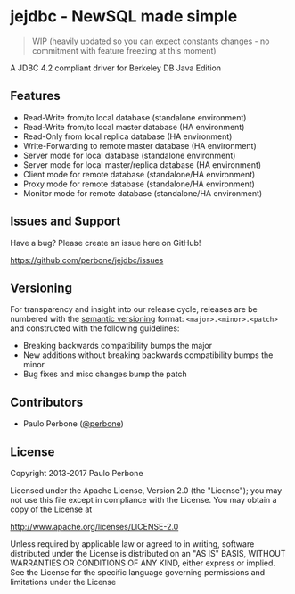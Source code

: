 jejdbc - NewSQL made simple
======

> WIP (heavily updated so you can expect constants changes - no commitment with feature freezing at this moment)

A JDBC 4.2 compliant driver for Berkeley DB Java Edition

## Features

* Read-Write from/to local database (standalone environment)
* Read-Write from/to local master database (HA environment)
* Read-Only from local replica database (HA environment)
* Write-Forwarding to remote master database (HA environment)
* Server mode for local database (standalone environment)
* Server mode for local master/replica database (HA environment)
* Client mode for remote database (standalone/HA environment)
* Proxy mode for remote database (standalone/HA environment)
* Monitor mode for remote database (standalone/HA environment)

## Issues and Support

Have a bug? Please create an issue here on GitHub!

https://github.com/perbone/jejdbc/issues

## Versioning

For transparency and insight into our release cycle, releases are be numbered with the [semantic versioning](http://semver.org/) format: `<major>.<minor>.<patch>` and constructed with the following guidelines:

* Breaking backwards compatibility bumps the major
* New additions without breaking backwards compatibility bumps the minor
* Bug fixes and misc changes bump the patch

## Contributors

* Paulo Perbone ([@perbone](https://twitter.com/perbone))

## License

Copyright 2013-2017 Paulo Perbone

Licensed under the Apache License, Version 2.0 (the "License");
you may not use this file except in compliance with the License.
You may obtain a copy of the License at

http://www.apache.org/licenses/LICENSE-2.0

Unless required by applicable law or agreed to in writing, software
distributed under the License is distributed on an "AS IS" BASIS,
WITHOUT WARRANTIES OR CONDITIONS OF ANY KIND, either express or implied.
See the License for the specific language governing permissions and
limitations under the License

